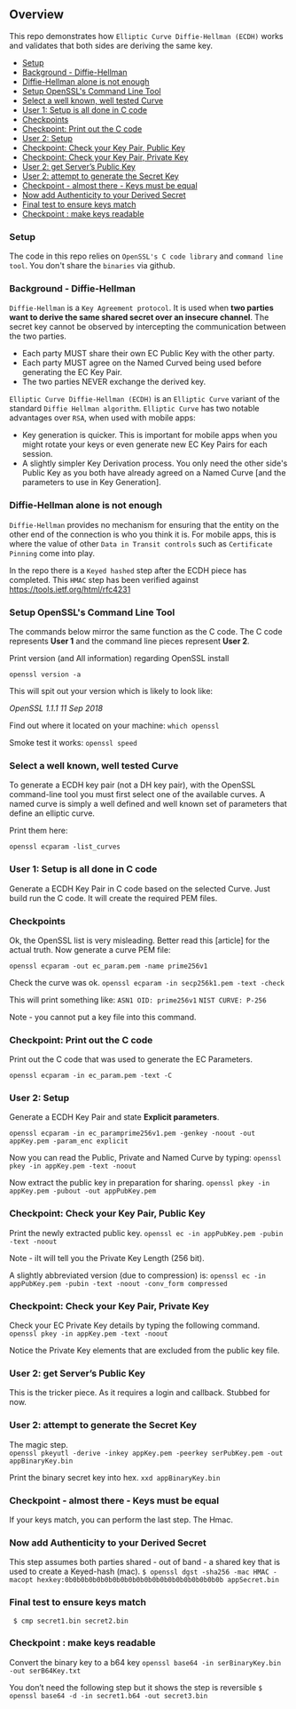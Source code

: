 ## Overview
This repo demonstrates how `Elliptic Curve Diffie-Hellman (ECDH)` works and validates that both sides are deriving the same key.

<!-- TOC depthFrom:3 depthTo:6 withLinks:1 updateOnSave:1 orderedList:0 -->

- [Setup](#setup)
- [Background - Diffie-Hellman](#background-diffie-hellman)
- [Diffie-Hellman alone is not enough](#diffie-hellman-alone-is-not-enough)
- [Setup OpenSSL's Command Line Tool](#setup-openssls-command-line-tool)
- [Select a well known, well tested Curve](#select-a-well-known-well-tested-curve)
- [User 1:  Setup is all done in C code](#user-1-setup-is-all-done-in-c-code)
- [Checkpoints](#checkpoints)
- [Checkpoint: Print out the C code](#checkpoint-print-out-the-c-code)
- [User 2:  Setup](#user-2-setup)
- [Checkpoint: Check your Key Pair, Public Key](#checkpoint-check-your-key-pair-public-key)
- [Checkpoint: Check your Key Pair, Private Key](#checkpoint-check-your-key-pair-private-key)
- [User 2: get Server’s Public Key](#user-2-get-servers-public-key)
- [User 2: attempt to generate the Secret Key](#user-2-attempt-to-generate-the-secret-key)
- [Checkpoint - almost there - Keys must be equal](#checkpoint-almost-there-keys-must-be-equal)
- [Now add Authenticity to your Derived Secret](#now-add-authenticity-to-your-derived-secret)
- [Final test to ensure keys match](#final-test-to-ensure-keys-match)
- [Checkpoint : make keys readable](#checkpoint-make-keys-readable)

<!-- /TOC -->

### Setup
The code in this repo relies on `OpenSSL's C code library` and `command line tool`.  You don't share the `binaries` via github.

### Background - Diffie-Hellman
`Diffie-Hellman` is a `Key Agreement protocol`.  It is used when **two parties want to derive the same shared secret over an insecure channel**. The secret key cannot be observed by intercepting the communication between the two parties.  

 - Each party MUST share their own EC Public Key with the other party.
 - Each party MUST agree on the Named Curved being used before generating the EC Key Pair.
 - The two parties NEVER exchange the derived key.  

 `Elliptic Curve Diffie-Hellman (ECDH)` is an `Elliptic Curve` variant of the standard `Diffie Hellman algorithm`. `Elliptic Curve` has two notable advantages over `RSA`, when used with mobile apps:

  - Key generation is quicker.  This is important for mobile apps when you might rotate your keys or even generate new EC Key Pairs for each session.
  - A slightly simpler Key Derivation process.  You only need the other side's Public Key as you both have already agreed on a Named Curve [and the parameters to use in Key Generation].

### Diffie-Hellman alone is not enough
`Diffie-Hellman` provides no mechanism for ensuring that the entity on the other end of the connection is who you think it is. For mobile apps, this is where the value of other `Data in Transit controls` such as `Certificate Pinning` come into play.

In the repo there is a `Keyed hashed` step after the ECDH piece has completed. This `HMAC` step has been verified against https://tools.ietf.org/html/rfc4231

### Setup OpenSSL's Command Line Tool
The commands below mirror the same function as the C code.  The C code represents **User 1** and the command line pieces represent **User 2**.   


Print version (and All information) regarding OpenSSL install

`openssl version -a`

This will spit out your version which is likely to look like:

*OpenSSL 1.1.1  11 Sep 2018*

Find out where it located on your machine:
`which openssl`

Smoke test it works:
`openssl speed`

### Select a well known, well tested Curve
To generate a ECDH key pair (not a DH key pair), with the OpenSSL command-line tool you must first select one of the available curves. A named curve is simply a well defined and well known set of parameters that define an elliptic curve.  

Print them here:

`openssl ecparam -list_curves`

### User 1:  Setup is all done in C code
Generate a ECDH Key Pair in C code based on the selected Curve. Just build run the C code. It will create the required PEM files.

### Checkpoints
Ok, the OpenSSL list is very misleading.  Better read this [article] for the actual truth.  Now generate a curve PEM file:

`openssl ecparam -out ec_param.pem -name prime256v1`

Check the curve was ok.
`openssl ecparam -in secp256k1.pem -text -check`

This will print something like:
`ASN1 OID: prime256v1`
`NIST CURVE: P-256`

Note - you cannot put a key file into this command.

### Checkpoint: Print out the C code
Print out the C code that was used to generate the EC Parameters.

`openssl ecparam -in ec_param.pem -text -C`

### User 2:  Setup
Generate a ECDH Key Pair and state <B>Explicit parameters</B>.

`openssl ecparam -in ec_paramprime256v1.pem -genkey -noout -out appKey.pem -param_enc explicit`

Now you can read the Public, Private and Named Curve by typing:
`openssl pkey -in appKey.pem -text -noout`

Now extract the public key in preparation for sharing.
`openssl pkey -in appKey.pem -pubout -out appPubKey.pem`

### Checkpoint: Check your Key Pair, Public Key
Print the newly extracted public key.
`openssl ec -in appPubKey.pem -pubin -text -noout`

Note - iIt will tell you the Private Key Length (256 bit).

A slightly abbreviated version (due to compression) is:
`openssl ec -in appPubKey.pem -pubin -text -noout -conv_form compressed`

### Checkpoint: Check your Key Pair, Private Key
Check your EC Private Key details by typing the following command.
`openssl pkey -in appKey.pem -text -noout`

Notice the Private Key elements that are excluded from the public key file.

### User 2: get Server’s Public Key
This is the tricker piece.  As it requires a login and callback. Stubbed for now.

### User 2: attempt to generate the Secret Key
The magic step.  
`openssl pkeyutl -derive -inkey appKey.pem -peerkey serPubKey.pem -out appBinaryKey.bin`

Print the binary secret key into hex.
`xxd appBinaryKey.bin`

### Checkpoint - almost there - Keys must be equal
If your keys match, you can perform the last step. The Hmac.

### Now add Authenticity to your Derived Secret
This step assumes both parties shared - out of band - a shared key that is used to create a Keyed-hash (mac).
`$ openssl dgst -sha256 -mac HMAC -macopt hexkey:0b0b0b0b0b0b0b0b0b0b0b0b0b0b0b0b0b0b0b0b appSecret.bin`

### Final test to ensure keys match
` $ cmp secret1.bin secret2.bin`

### Checkpoint : make keys readable
Convert the binary key to a b64 key
`openssl base64 -in serBinaryKey.bin -out serB64Key.txt`

You don’t need the following step but it shows the step is reversible
`$ openssl base64 -d -in secret1.b64 -out secret3.bin`
